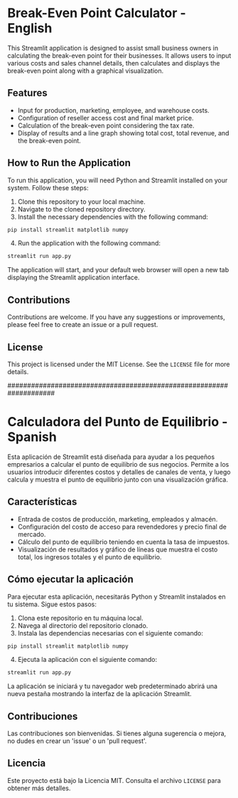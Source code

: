 # Break-Even Point Calculator - English

This Streamlit application is designed to assist small business owners in calculating the break-even point for their businesses. It allows users to input various costs and sales channel details, then calculates and displays the break-even point along with a graphical visualization.

## Features

- Input for production, marketing, employee, and warehouse costs.
- Configuration of reseller access cost and final market price.
- Calculation of the break-even point considering the tax rate.
- Display of results and a line graph showing total cost, total revenue, and the break-even point.

## How to Run the Application

To run this application, you will need Python and Streamlit installed on your system. Follow these steps:

1. Clone this repository to your local machine.
2. Navigate to the cloned repository directory.
3. Install the necessary dependencies with the following command:

```bash
pip install streamlit matplotlib numpy
```

4. Run the application with the following command:

```bash
streamlit run app.py
```

The application will start, and your default web browser will open a new tab displaying the Streamlit application interface.

## Contributions

Contributions are welcome. If you have any suggestions or improvements, please feel free to create an issue or a pull request.

## License

This project is licensed under the MIT License. See the `LICENSE` file for more details.


####################################################################

# Calculadora del Punto de Equilibrio - Spanish

Esta aplicación de Streamlit está diseñada para ayudar a los pequeños empresarios a calcular el punto de equilibrio de sus negocios. Permite a los usuarios introducir diferentes costos y detalles de canales de venta, y luego calcula y muestra el punto de equilibrio junto con una visualización gráfica.

## Características

- Entrada de costos de producción, marketing, empleados y almacén.
- Configuración del costo de acceso para revendedores y precio final de mercado.
- Cálculo del punto de equilibrio teniendo en cuenta la tasa de impuestos.
- Visualización de resultados y gráfico de líneas que muestra el costo total, los ingresos totales y el punto de equilibrio.

## Cómo ejecutar la aplicación

Para ejecutar esta aplicación, necesitarás Python y Streamlit instalados en tu sistema. Sigue estos pasos:

1. Clona este repositorio en tu máquina local.
2. Navega al directorio del repositorio clonado.
3. Instala las dependencias necesarias con el siguiente comando:

```bash
pip install streamlit matplotlib numpy
```

4. Ejecuta la aplicación con el siguiente comando:

```bash
streamlit run app.py
```

La aplicación se iniciará y tu navegador web predeterminado abrirá una nueva pestaña mostrando la interfaz de la aplicación Streamlit.

## Contribuciones

Las contribuciones son bienvenidas. Si tienes alguna sugerencia o mejora, no dudes en crear un 'issue' o un 'pull request'.

## Licencia

Este proyecto está bajo la Licencia MIT. Consulta el archivo `LICENSE` para obtener más detalles.
```
